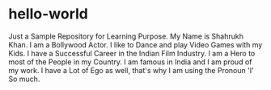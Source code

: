 # hello-world
Just a Sample Repository for Learning Purpose.
My Name is Shahrukh Khan. I am a Bollywood Actor. I like to Dance and play Video Games with my Kids.
I have a Successful Career in the Indian Film Industry. I am a Hero to most of the People in my Country.
I am famous in India and I am proud of my work. I have a Lot of Ego as well, that's why I am using the Pronoun 'I' So much.
